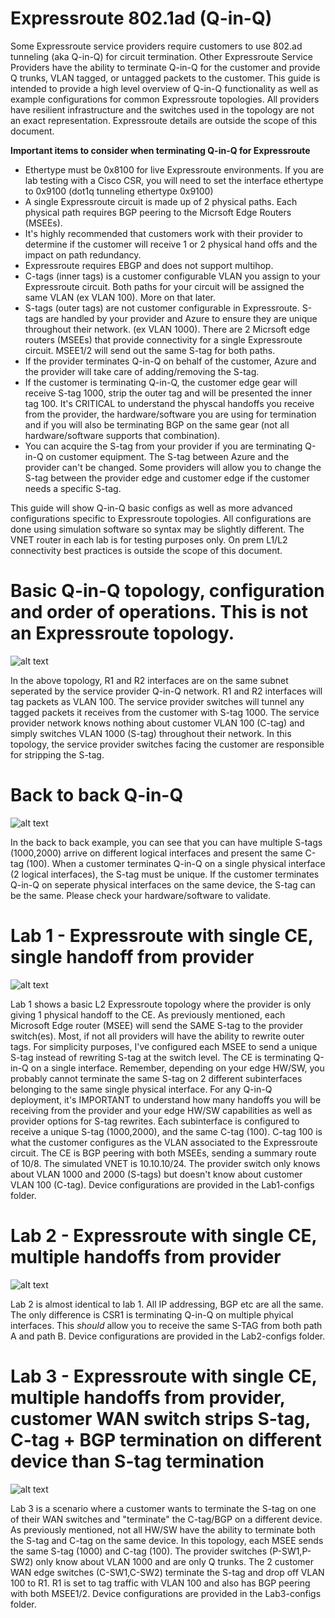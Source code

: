 # Expressroute 802.1ad (Q-in-Q)
Some Expressroute service providers require customers to use 802.ad tunneling (aka Q-in-Q) for circuit termination. Other Expressroute Service Providers have the ability to terminate Q-in-Q for the customer and provide Q trunks, VLAN tagged, or untagged packets to the customer. This guide is intended to provide a high level overview of Q-in-Q functionality as well as example configurations for common Expressroute topologies. All providers have resilient infrastructure and the switches used in the topology are not an exact representation. Expressroute details are outside the scope of this document. 

**Important items to consider when terminating Q-in-Q for Expressroute**

- Ethertype must be 0x8100 for live Expressroute environments. If you are lab testing with a Cisco CSR, you will need to set the interface ethertype to 0x9100 (dot1q tunneling ethertype 0x9100) 
- A single Expressroute circuit is made up of 2 physical paths. Each physical path requires BGP peering to the Micrsoft Edge Routers (MSEEs).
- It's highly recommended that customers work with their provider to determine if the customer will receive 1 or 2 physical hand offs and the impact on path redundancy.
- Expressroute requires EBGP and does not support multihop.
- C-tags (inner tags) is a customer configurable VLAN you assign to your Expressroute circuit. Both paths for your circuit will be assigned the same VLAN (ex VLAN 100). More on that later.
- S-tags (outer tags) are not customer configurable in Expressroute. S-tags are handled by your provider and Azure to ensure they are unique throughout their network. (ex VLAN 1000). There are 2 Micrsoft edge routers (MSEEs) that provide connectivity for a single Expressroute circuit. MSEE1/2 will send out the same S-tag for both paths.
- If the provider terminates Q-in-Q on behalf of the customer, Azure and the provider will take care of adding/removing the S-tag.
- If the customer is terminating Q-in-Q, the customer edge gear will receive S-tag 1000, strip the outer tag and will be presented the inner tag 100. It's CRITICAL to understand the physcal handoffs you receive from the provider, the hardware/software you are using for termination and if you will also be terminating BGP on the same gear (not all hardware/software supports that combination). 
- You can acquire the S-tag from your provider if you are terminating Q-in-Q on customer equipment. The S-tag between Azure and the provider can't be changed. Some providers will allow you to change the S-tag between the provider edge and customer edge if the customer needs a specific S-tag.


This guide will show Q-in-Q basic configs as well as more advanced configurations specific to Expressroute topologies. All configurations are done using simulation software so syntax may be slightly different. The VNET router in each lab is for testing purposes only. On prem L1/L2 connectivity best practices is outside the scope of this document.

# Basic Q-in-Q topology, configuration and order of operations. This is not an Expressroute topology.
![alt text](https://github.com/jwrightazure/lab/blob/master/Expressroute-Q-in-Q/basics.png)

In the above topology, R1 and R2 interfaces are on the same subnet seperated by the service provider Q-in-Q network. R1 and R2 interfaces will tag packets as VLAN 100. The service provider switches will tunnel any tagged packets it receives from the customer with S-tag 1000. The service provider network knows nothing about customer VLAN 100 (C-tag) and simply switches VLAN 1000 (S-tag) throughout their network. In this topology, the service provider switches facing the customer are responsible for stripping the S-tag.

# Back to back Q-in-Q 
![alt text](https://github.com/jwrightazure/lab/blob/master/Expressroute-Q-in-Q/b2b2.png)

In the back to back example, you can see that you can have multiple S-tags (1000,2000) arrive on different logical interfaces and present the same C-tag (100).  When a customer terminates Q-in-Q on a single physical interface (2 logical interfaces), the S-tag must be unique. If the customer terminates Q-in-Q on seperate physical interfaces on the same device, the S-tag can be the same. Please check your hardware/software to validate.

# Lab 1 - Expressroute with single CE, single handoff from provider
![alt text](https://github.com/jwrightazure/lab/blob/master/Expressroute-Q-in-Q/Lab1-configs/lab1-topo.png)

Lab 1 shows a basic L2 Expressroute topology where the provider is only giving 1 physical handoff to the CE. As previously mentioned, each Microsoft Edge router (MSEE) will send the SAME S-tag to the provider switch(es). Most, if not all providers will have the ability to rewrite outer tags. For simplicity purposes, I've configured each MSEE to send a unique S-tag instead of rewriting S-tag at the switch level. The CE is terminating Q-in-Q on a single interface. Remember, depending on your edge HW/SW, you probably cannot terminate the same S-tag on 2 different subinterfaces belonging to the same single physical interface. For any Q-in-Q deployment, it's IMPORTANT to understand how many handoffs you will be receiving from the provider and your edge HW/SW capabilities as well as provider options for S-tag rewrites. Each subinterface is configured to receive a unique S-tag (1000,2000), and the same C-tag (100). C-tag 100 is what the customer configures as the VLAN associated to the Expressroute circuit. The CE is BGP peering with both MSEEs, sending a summary route of 10/8. The simulated VNET is 10.10.10/24. The provider switch only knows about VLAN 1000 and 2000 (S-tags) but doesn't know about customer VLAN 100 (C-tag). Device configurations are provided in the Lab1-configs folder.

# Lab 2 - Expressroute with single CE, multiple handoffs from provider
![alt text](https://github.com/jwrightazure/lab/blob/master/Expressroute-Q-in-Q/Lab2-configs/sr-mi.png)

Lab 2 is almost identical to lab 1. All IP addressing, BGP etc are all the same. The only difference is CSR1 is terminating Q-in-Q on multiple phyical interfaces. This *should* allow you to receive the same S-TAG from both path A and path B. Device configurations are provided in the Lab2-configs folder.

# Lab 3 - Expressroute with single CE, multiple handoffs from provider, customer WAN switch strips S-tag, C-tag + BGP termination on different device than S-tag termination
![alt text](https://github.com/jwrightazure/lab/blob/master/Expressroute-Q-in-Q/Lab3-configs/lab33-topo.png)

Lab 3 is a scenario where a customer wants to terminate the S-tag on one of their WAN switches and "terminate" the C-tag/BGP on a different device. As previously mentioned, not all HW/SW have the ability to terminate both the S-tag and C-tag on the same device. In this topology, each MSEE sends the same S-tag (1000) and C-tag (100). The provider switches (P-SW1,P-SW2) only know about VLAN 1000 and are only Q trunks. The 2 customer WAN edge switches (C-SW1,C-SW2) terminate the S-tag and drop off VLAN 100 to R1. R1 is set to tag traffic with VLAN 100 and also has BGP peering with both MSEE1/2. Device configurations are provided in the Lab3-configs folder.
